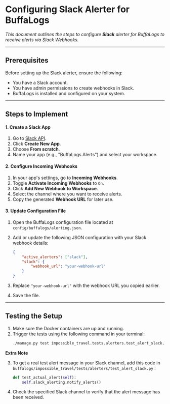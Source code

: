 # Configuring Slack Alerter for BuffaLogs

<p><i>This document outlines the steps to configure <b>Slack</b> alerter for BuffaLogs to receive alerts via Slack Webhooks.</i><p>

---

## Prerequisites

Before setting up the Slack alerter, ensure the following:
- You have a Slack account.
- You have admin permissions to create webhooks in Slack.
- BuffaLogs is installed and configured on your system.

---

## Steps to Implement

#### 1. Create a Slack App
1. Go to [Slack API](https://api.slack.com/apps).
2. Click **Create New App**.
3. Choose **From scratch**.
4. Name your app (e.g., "BuffaLogs Alerts") and select your workspace.

#### 2. Configure Incoming Webhooks
1. In your app's settings, go to **Incoming Webhooks**.
2. Toggle **Activate Incoming Webhooks** to `On`.
3. Click **Add New Webhook to Workspace**.
4. Select the channel where you want to receive alerts.
5. Copy the generated **Webhook URL** for later use.


#### 3. Update Configuration File
1. Open the BuffaLogs configuration file located at `config/buffalogs/alerting.json`.
2. Add or update the following JSON configuration with your Slack webhook details:

    ```json
    {
        "active_alerters": ["slack"],
        "slack": {
            "webhook_url": "your-webhook-url"
        }
    }
    ```

3. Replace `"your-webhook-url"` with the webhook URL you copied earlier.
4. Save the file.

---

## Testing the Setup

1. Make sure the Docker containers are up and running.
2. Trigger the tests using the following command in your terminal:
    ```bash
    ./manage.py test impossible_travel.tests.alerters.test_alert_slack.TestSlackAlerting
    ```
**Extra Note**

3. To get a real test alert message in your Slack channel, add this code in `buffalogs/impossible_travel/tests/alerters/test_alert_slack.py` :

    ```python
    def test_actual_alert(self):
        self.slack_alerting.notify_alerts()
    ```

4. Check the specified Slack channel to verify that the alert message has been received.